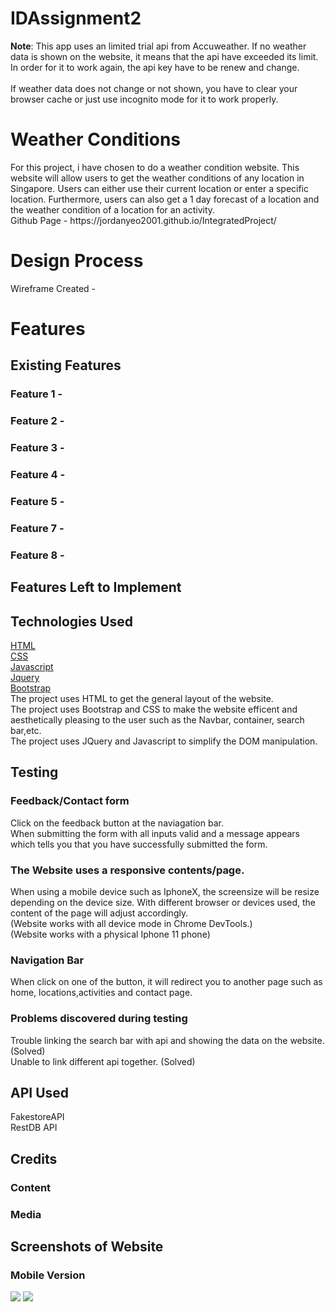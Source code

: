 # IDAssignment2
**Note**: This app uses an limited trial api from Accuweather. If no weather data is shown on the website, it means that the api have exceeded its limit. In order for it to work again, the api key have to be renew and change.
<br>
<br>
If weather data does not change or not shown, you have to clear your browser cache or just use incognito mode for it to work properly.
<h1>Weather Conditions</h1>
For this project, i have chosen to do a weather condition website. This website will allow users to get the weather conditions of any location in Singapore. Users can either use their current location or enter a specific location. Furthermore, users can also get a 1 day forecast of a location and the weather condition of a location for an activity.
<br>
Github Page - https://jordanyeo2001.github.io/IntegratedProject/
<br>
<h1>Design Process</h1> 


Wireframe Created - 


<h1>Features</h1>
<h2>Existing Features</h2>

<h3>Feature 1 - </h3>


<h3>Feature 2 - </h3>


<h3>Feature 3 - </h3>


<h3>Feature 4 - </h3>


<h3>Feature 5 - </h3>




<h3>Feature 7 - </h3>


<h3>Feature 8 - </h3>


<h2>Features Left to Implement</h2>



<h2>Technologies Used</h2>
<a href="https://html.com/">HTML</a>
<br>
<a href="https://www.w3.org/Style/CSS/">CSS</a>
<br>
<a href="https://www.javascript.com/">Javascript</a>
<br>
<a href="https://jquery.com/">Jquery</a>
<br>
<a href="https://getbootstrap.com/">Bootstrap</a>
<br>
The project uses HTML to get the general layout of the website.
<br>
The project uses Bootstrap and CSS to make the website efficent and aesthetically pleasing to the user such as the Navbar, container, search bar,etc.
<br>
The project uses JQuery and Javascript to simplify the DOM manipulation.



<h2>Testing</h2>

<h3>Feedback/Contact form</h3>
Click on the feedback button at the naviagation bar.
<br>
When submitting the form with all inputs valid and a message appears which tells you that you have successfully submitted the form.

<h3>The Website uses a responsive contents/page.</h3>
When using a mobile device such as IphoneX, the screensize will be resize depending on the device size.
With different browser or devices used, the content of the page will adjust accordingly.
<br>
(Website works with all device mode in Chrome DevTools.)
<br>
(Website works with a physical Iphone 11 phone)

<h3>Navigation Bar</h3>
When click on one of the button, it will redirect you to another page such as home, locations,activities and contact page.
<br>


<h3>Problems discovered during testing</h3>    
Trouble linking the search bar with api and showing the data on the website.(Solved)
<br>
Unable to link different api together. (Solved)

<h2>API Used</h2>
FakestoreAPI
<br>
RestDB API


<h2>Credits</h2>

<h3>Content</h3>


<h3>Media</h3>


<h2>Screenshots of Website</h2>


<h3>Mobile Version</h3>
<img src="#">
<img src="#">
